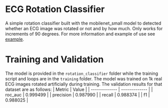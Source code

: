 # ECG Rotation Classifier
A simple rotation classifier built with the mobilenet_small model to detected whether an ECG image was rotated or not and by how much. Only works for increments of 90 degrees.
For more information and example of use see [example](https://github.com/Fabioomega/ECG-rotation-classifier/blob/main/example.py "example").

# Training and Validation
The model is provided in the `rotation_classifier` folder while the training script and loops are in the `training` folder.
The model was trained on 1k real ECG images rotated artificially during training. The validation results for that dataset are as follows:
| Metric        |  Value        |
| ------------- | ------------- |
| roc_auc       |   0.999499    |
| precision     |   0.987990    |
| recall        |   0.988374    |
| f1            |   0.988025    |
